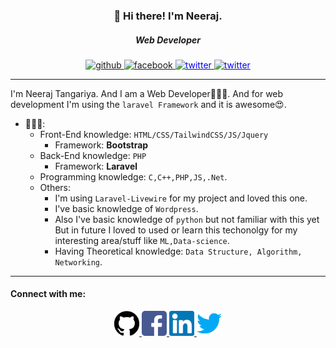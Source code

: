 <h3 align="center">👋 Hi there! I'm Neeraj.</h3>
<h5 align="center">Web Developer</h5>
<p align="center">
  <a href="https://github.com/Neeraj1005/" target="_blank">
    <img src='https://cdn.jsdelivr.net/npm/simple-icons@3.0.1/icons/github.svg' alt='github' height='40'>
  </a>
  <a href="https://www.facebook.com/neeraj.singhtangariya/" target="_blank">
    <img src='https://cdn.jsdelivr.net/npm/simple-icons@3.0.1/icons/facebook.svg' alt='facebook' height='40'>
  </a>
  <a href="https://www.linkedin.com/in/%E0%A4%A8%E0%A5%80%E0%A4%B0%E0%A4%9C-%E0%A4%9F%E0%A4%82%E0%A4%97%E0%A5%9C%E0%A4%BF%E0%A4%AF%E0%A4%BE-tangariya-b33067100/" target="_blank">
    <img src='https://cdn.jsdelivr.net/npm/simple-icons@3.0.1/icons/linkedin.svg' alt='twitter' height='40' style="color:blue">
  </a>
  <a href="https://twitter.com/NEERAJTANGARIYA" target="_blank">
    <img src='https://cdn.jsdelivr.net/npm/simple-icons@3.0.1/icons/twitter.svg' alt='twitter' height='40' style="color:blue">
  </a>
</p>
<hr>

<!-- ![image](https://github.com/Neeraj1005/Neeraj1005/blob/master/banner.png) -->

I'm Neeraj Tangariya. And I am a Web Developer👩🏾‍💻. And for web development I'm using the `laravel Framework` and it is awesome😍.  

- 👩🏾‍💻: 
  - Front-End knowledge: `HTML/CSS/TailwindCSS/JS/Jquery`
    - Framework: **Bootstrap**
  - Back-End knowledge: `PHP`
    - Framework: **Laravel**
  - Programming knowledge: `C,C++,PHP,JS,.Net`.
  - Others:
    - I'm using `Laravel-Livewire` for my project and loved this one.
    - I've basic knowledge of `Wordpress`.
    - Also I've basic knowledge of `python` but not familiar with this yet But in future I loved to used or learn this techonolgy for my interesting area/stuff like `ML,Data-science`.
    - Having Theoretical knowledge: `Data Structure, Algorithm, Networking`.
<hr>

#### Connect with me:

<p align="center">
  <a href="https://github.com/Neeraj1005/" target="_blank">
    <img src='github-logo.svg' alt='github' height='40'>
  </a>
  <a href="https://www.facebook.com/neeraj.singhtangariya/" target="_blank">
    <img src='facebook.svg' alt='facebook' height='40'>
  </a>
  <a href="https://www.linkedin.com/in/%E0%A4%A8%E0%A5%80%E0%A4%B0%E0%A4%9C-%E0%A4%9F%E0%A4%82%E0%A4%97%E0%A5%9C%E0%A4%BF%E0%A4%AF%E0%A4%BE-tangariya-b33067100/" target="_blank">
    <img src='linkedin.svg' alt='twitter' height='40' style="color:blue">
  </a>
  <a href="https://twitter.com/NEERAJTANGARIYA" style="color:blue;" target="_blank">
    <img src='twitter.svg' alt='twitter' height='40'>
  </a>
</p>

<!-- #### Profile Visit

<center>

![Visitor Count](https://profile-counter.glitch.me/Neeraj1005/count.svg)
</center> -->


